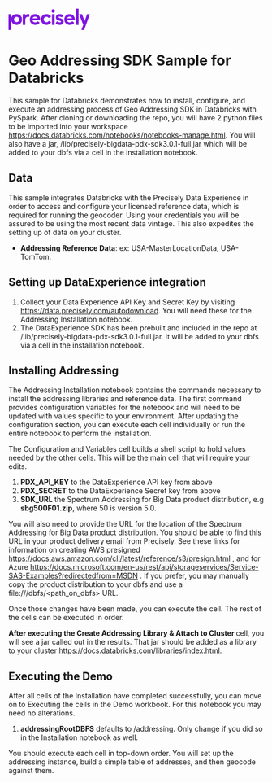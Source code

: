 ![Precisely](../../Precisely_Logo.png)

# Geo Addressing SDK Sample for Databricks
This sample for Databricks demonstrates how to install, configure, and execute an addressing process of Geo Addressing SDK in Databricks with PySpark.
After cloning or downloading the repo, you will have 2 python files to be imported into your workspace https://docs.databricks.com/notebooks/notebooks-manage.html.  You will also have a jar, /lib/precisely-bigdata-pdx-sdk3.0.1-full.jar which will be added to your dbfs via a cell in the installation notebook.

## Data
This sample integrates Databricks with the Precisely Data Experience in order to access and configure your licensed reference data, which is required for running the geocoder.  Using your credentials you will be assured to be using the most recent data vintage.  This also expedites the setting up of data on your cluster.

* **Addressing Reference Data**: ex: USA-MasterLocationData, USA-TomTom.

## Setting up DataExperience integration
  1) Collect your Data Experience API Key and Secret Key by visiting https://data.precisely.com/autodownload.  You will need these for the Addressing Installation notebook.
  2) The DataExperience SDK has been prebuilt and included in the repo at /lib/precisely-bigdata-pdx-sdk3.0.1-full.jar.  It will be added to your dbfs via a cell in the installation notebook.

## Installing Addressing
The Addressing Installation notebook contains the commands necessary to install the addressing libraries and reference data. The first command provides configuration variables for the notebook and will need to be updated with values specific to your environment. After updating the configuration section, you can execute each cell individually or run the entire notebook to perform the installation.

The Configuration and Variables cell builds a shell script to hold values needed by the other cells. This will be the main cell that will require your edits.
<ol>

  <li><strong>PDX_API_KEY</strong> to the DataExperience API key from above</li>
  <li><strong>PDX_SECRET</strong> to the DataExperience Secret key from above</li>
  <li><strong>SDK_URL</strong> the Spectrum Addressing for Big Data product distribution, e.g <b>sbg500F01.zip</b>, where 50 is version 5.0.</li>
</ol>

You will also need to provide the URL for the location of the Spectrum Addressing for Big Data product distribution. You should be able to find this URL in your product delivery email from Precisely.  See these links for information on creating AWS presigned https://docs.aws.amazon.com/cli/latest/reference/s3/presign.html , and for Azure https://docs.microsoft.com/en-us/rest/api/storageservices/Service-SAS-Examples?redirectedfrom=MSDN .  If you prefer, you may manually copy the product distribution to your dbfs and use a file:///dbfs/<path_on_dbfs> URL.

Once those changes have been made, you can execute the cell.
The rest of the cells can be executed in order.

<strong> After executing the Create Addressing Library & Attach to Cluster </strong> cell, you will see a jar called out in the results.  That jar should be added as a library to your cluster https://docs.databricks.com/libraries/index.html.


## Executing the Demo
After all cells of the Installation have completed successfully, you can move on to Executing the cells in the Demo workbook.
For this notebook you may need no alterations.  
<ol>
  <li><strong>addressingRootDBFS</strong> defaults to /addressing.  Only change if you did so in the Installation notebook as well.</li>
</ol>
You should execute each cell in top-down order.  You will set up the addressing instance, build a simple table of addresses, and then geocode against them.

